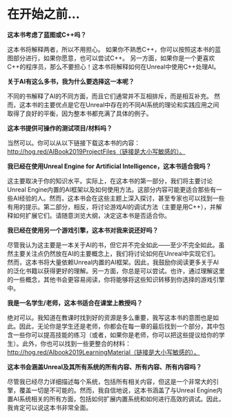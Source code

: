 # 在开始之前...

**这本书考虑了蓝图或C++吗？**&#x20;

这本书将解释两者，所以不用担心。 如果你不熟悉C++，你可以按照这本书的蓝图部分进行，如果你愿意，也可以尝试C++。 另一方面，如果你是一个更喜欢C++的程序员，那么不要担心！这本书将解释如何在Unreal中使用C++处理AI。&#x20;

**关于AI有这么多书，我为什么要选择这一本呢？**&#x20;

不同的书解释了AI的不同方面，而且它们通常并不互相排斥，而是相互补充。 然而，这本书的主要优点是它在Unreal中存在的不同AI系统的理论和实践应用之间取得了良好的平衡，因为整本书都充满了具体的例子。

&#x20;**这本书提供可操作的测试项目/材料吗？**&#x20;

当然可以。你可以从以下链接下载这本书的内容：http://hog.red/AIBook2019ProjectFiles（链接是大小写敏感的）。

**我已经在使用Unreal Engine for Artificial Intelligence，这本书适合我吗？**

这主要取决于你的知识水平。实际上，在这本书的第一部分，我们将主要讨论Unreal Engine内置的AI框架以及如何使用方法。这部分内容可能更适合那些有一些AI经验的人。然而，这本书会在这些主题上深入探讨，甚至专家也可以找到一些有用的提示。第二部分，相反，将讨论游戏AI的调试方法（主要是用C++），并解释如何扩展它们。请随意浏览大纲，决定这本书是否适合你。

**我已经在使用另一个游戏引擎，这本书对我来说还好吗？**

尽管我认为这主要是一本关于AI的书，但它并不完全如此——至少不完全如此。虽然主要关注点仍然放在AI的主要概念上，我们将讨论如何在Unreal中实现它们。然而，这本书将大量依赖Unreal内置的AI框架。因此，我鼓励你阅读更多关于AI的泛化书籍以获得更好的理解。另一方面，你总是可以尝试。也许，通过理解这里的一些概念，其他书会更容易阅读，你将能够将这些知识转移到你选择的游戏引擎中。

**我是一名学生/老师，这本书适合在课堂上教授吗？**

绝对可以。我知道在教课时找到好的资源是多么重要，我写这本书的意图也是如此。因此，无论你是学生还是老师，你都会在每一章的最后找到一个部分，其中包含一些你可以提高技能的练习（或者，如果你是老师，你可以把这些提议给你的学生）。此外，你也可以找到一些更整合的材料：http://hog.red/AIbook2019LearningMaterial（链接是大小写敏感的）。

**这本书会涵盖Unreal及其所有系统的所有内容、所有内容、所有内容吗？**

尽管我已经尽力详细描述每个系统，包括所有相关内容，但这是一个非常大的引擎，覆盖一切是不可能的。然而，我自信地说，这本书涵盖了与Unreal Engine内置AI系统相关的所有方面，包括如何扩展内置系统和如何进行高效的调试。因此，我肯定可以说这本书非常全面。
